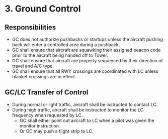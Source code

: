 # 3. Ground Control

## Responsibilities

- GC does not authorize pushbacks or startups unless the aircraft pushing back will enter a controlled area during a pushback.
- GC shall ensure that aircraft are squawking their assigned beacon code prior to the aircraft being handed off to Tower.
- GC shall ensure that aircraft are properly sequenced by their direction of travel and A/C type.
- GC shall ensure that all RWY crossings are coordinated with LC unless blanket crossings are in effect.

## GC/LC Transfer of Control

- During normal or light traffic, aircraft shall be instructed to contact LC.
- During high traffic, aircraft shall be instructed to monitor the LC frequency when requested by LC.
  - GC shall either point out aircraft to LC when a pilot was given the monitor instruction.
  - Or GC may push a flight strip to LC.
